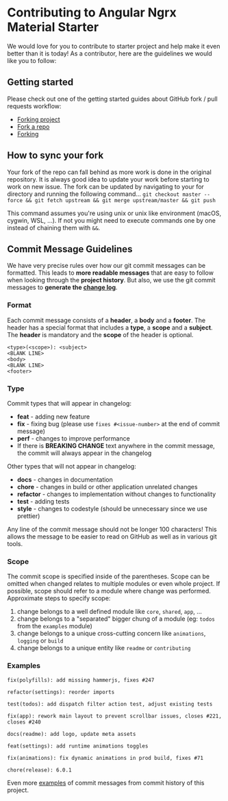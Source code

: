 # Contributing to Angular Ngrx Material Starter

We would love for you to contribute to starter project and help make it even better than it is
today! As a contributor, here are the guidelines we would like you to follow:

## Getting started
Please check out one of the getting started guides about GitHub fork / pull requests workflow:

  * [Forking project](https://guides.github.com/activities/forking/)
  * [Fork a repo](https://help.github.com/articles/fork-a-repo/)
  * [Forking](https://gist.github.com/Chaser324/ce0505fbed06b947d962)

## How to sync your fork
Your fork of the repo can fall behind as more work is done in the original repository.
It is always good idea to update your work before starting to work on new issue.
The fork can be updated by navigating to your for directory and running the following command...
`git checkout master --force && git fetch upstream && git merge upstream/master && git push`

This command assumes you're using unix or unix like environment (macOS, cygwin, WSL, ...). 
If not you might need to execute commands one by one instead of chaining them with `&&`.

## Commit Message Guidelines

We have very precise rules over how our git commit messages can be formatted.  This leads to **more
readable messages** that are easy to follow when looking through the **project history**.  But also,
we use the git commit messages to **generate the [change log](https://github.com/tomastrajan/angular-ngrx-material-starter/blob/master/CHANGELOG.md)**.

### Format
Each commit message consists of a **header**, a **body** and a **footer**.  The header has a special
format that includes a **type**, a **scope** and a **subject**. 
The **header** is mandatory and the **scope** of the header is optional.

```
<type>(<scope>): <subject>
<BLANK LINE>
<body>
<BLANK LINE>
<footer>
```

### Type
Commit types that will appear in changelog:
  * **feat** - adding new feature
  * **fix** - fixing bug (please use `fixes #<issue-number>` at the end of commit message)
  * **perf** - changes to improve performance
  * If there is **BREAKING CHANGE** text anywhere in the commit message, the commit will always appear in the changelog

Other types that will not appear in changelog:
  * **docs** - changes in documentation
  * **chore** - changes in build or other application unrelated changes
  * **refactor** - changes to implementation without changes to functionality
  * **test** - adding tests
  * **style** - changes to codestyle (should be unnecessary since we use prettier)

Any line of the commit message should not be longer 100 characters! This allows the message to be easier
to read on GitHub as well as in various git tools.

### Scope
The commit scope is specified inside of the parentheses. Scope can be omitted when changed
relates to multiple modules or even whole project. If possible, scope should refer to a module where change was performed.
Approximate steps to specify scope:

 1. change belongs to a well defined module like `core`, `shared`, `app`, ...
 2. change belongs to a "separated" bigger chung of a module (eg: `todos` from the `examples` module)
 3. change belongs to a unique cross-cutting concern like `animations`, `logging` or `build`
 4. change belongs to a unique entity like `readme` or `contributing`


### Examples

```
fix(polyfills): add missing hammerjs, fixes #247
```
```
refactor(settings): reorder imports
```
```
test(todos): add dispatch filter action test, adjust existing tests
```
```
fix(app): rework main layout to prevent scrollbar issues, closes #221, closes #240
```
```
docs(readme): add logo, update meta assets
```
```
feat(settings): add runtime animations toggles
```
```
fix(animations): fix dynamic animations in prod build, fixes #71
```
```
chore(release): 6.0.1
```

Even more [examples](https://github.com/tomastrajan/angular-ngrx-material-starter/commits/master) of commit messages from commit history of this project.

